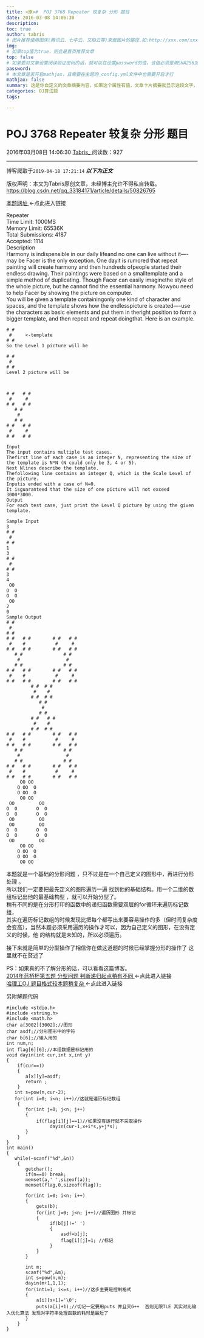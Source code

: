 ```yaml
---
title: <原>#  POJ 3768 Repeater 较复杂 分形 题目
date: 2016-03-08 14:06:30
description:
toc: true
author: tabris
# 图片推荐使用图床(腾讯云、七牛云、又拍云等)来做图片的路径.如:http://xxx.com/xxx.jpg
img: 
# 如果top值为true，则会是首页推荐文章
top: false
# 如果要对文章设置阅读验证密码的话，就可以在设置password的值，该值必须是用SHA256加密后的密码，防止被他人识破
password: 
# 本文章是否开启mathjax，且需要在主题的_config.yml文件中也需要开启才行
mathjax: false
summary: 这是你自定义的文章摘要内容，如果这个属性有值，文章卡片摘要就显示这段文字，否则程序会自动截取文章的部分内容作为摘要
categories: OJ算法题
tags:

---
```





#  POJ 3768 Repeater 较复杂 分形 题目

2016年03月08日 14:06:30  [ Tabris_ ](https://me.csdn.net/qq_33184171) 阅读数：927


--- 
 博客爬取于`2019-04-18 17:21:14`
***以下为正文***

版权声明：本文为Tabris原创文章，未经博主允许不得私自转载。
https://blog.csdn.net/qq_33184171/article/details/50826765

[ 本题网址 ](http://poj.org/problem?id=3768) <-点此进入链接

Repeater  
Time Limit: 1000MS  
Memory Limit: 65536K  
Total Submissions: 4187  
Accepted: 1114  
Description  
Harmony is indispensible in our daily lifeand no one can live without it—-may
be Facer is the only exception. One dayit is rumored that repeat painting will
create harmony and then hundreds ofpeople started their endless drawing. Their
paintings were based on a smalltemplate and a simple method of duplicating.
Though Facer can easily imaginethe style of the whole picture, but he cannot
find the essential harmony. Nowyou need to help Facer by showing the picture
on computer.  
You will be given a template containingonly one kind of character and spaces,
and the template shows how the endlesspicture is created—-use the characters
as basic elements and put them in theright position to form a bigger template,
and then repeat and repeat doingthat. Here is an example.

    
    
    # #
     #     <-template
    # #
    So the Level 1 picture will be
    
    # #
     #
    # #
    Level 2 picture will be
    
    
    
    # #   # #
     #     #
    # #   # #
       # #   
        #    
       # #   
    # #   # #
     #     # 
    # #   # #
    
    Input
    The input contains multiple test cases.
    Thefirst line of each case is an integer N, representing the size of the template is N*N (N could only be 3, 4 or 5).
    Next Nlines describe the template.
    Thefollowing line contains an integer Q, which is the Scale Level of the picture.
    Inputis ended with a case of N=0.
    It isguaranteed that the size of one picture will not exceed 3000*3000.
    Output
    For each test case, just print the Level Q picture by using the given template.
    
    Sample Input
    3
    # #
     #
    # #
    1
    3
    # #
     #
    # #
    3
    4
     OO
    O  O
    O  O
     OO
    2
    0
    Sample Output
    # #
     #
    # #
    # #   # #        # #   # #
     #    #           #     #
    # #   # #        # #   # #
       # #               # #  
        #                 #   
       # #               # #  
    # #   # #        # #   # #
     #    #           #     #
    # #   # #        # #   # #
             # #  # #        
              #    #         
             # #  # #        
                # #           
                 #            
                # #           
             # #   # #        
              #    #         
             # #  # #        
    # #   # #        # #   # #
     #    #           #     #
    # #   # #        # #   # #
       # #               # #  
        #                 #   
       # #               # #  
    # #   # #        # #   # #
     #    #           #     #
    # #   # #        # #   # #
         OO OO    
        O OO  O   
        O OO  O   
         OO OO    
     OO         OO
    O  O       O  O
    O  O       O  O
     OO         OO
     OO         OO
    O  O       O  O
    O  O       O  O
     OO         OO
         OO OO    
        O OO  O   
        O OO  O   
         OO OO    

本题就是一个基础的分形问题 ，只不过是在一个自己定义的图形中，再进行分形处理 。  
所以我们一定要把最先定义的图形遍历一遍 找到他的基础结构。用一个二维的数组标记出他的最基础构型 ，就可以开始分型了。  
稍有不同的是在分形打印的函数中的递归函数需要双层的for循环来遍历标记数组，  
其实在遍历标记数组的时候发现比把每个都写出来要容易操作的多（但时间复杂度会变高），当然本题必须采用遍历的操作才可以，因为自己定义的图形，在没有定义的时候，他
的结构就是未知的，所以必须遍历。

接下来就是简单的分型操作了相信你在做这道题的时候已经掌握分形的操作了 这里就不在赘述了

PS：如果真的不了解分形的话，可以看看这篇博客。  
[ 2014年蓝桥杯第五题 分型问题 判断递归起点稍有不同
](http://blog.csdn.net/qq_33184171/article/details/50390031) <-点此进入链接  
[ 哈理工OJ 题目格式较本题稍复杂
](http://blog.csdn.net/qq_33184171/article/details/50274193) <-点此进入链接

另附解题代码

    
    
    #include <stdio.h>
    #include <string.h>
    #include <math.h>
    char a[3002][3002];//图形
    char asdf;//分形图形中的字符
    char b[6];//输入用的
    int num,n;
    int flag[6][6];//本组数据是标记用的
    void dayin(int cur,int x,int y)
    {
        if(cur==1)
        {
           a[x][y]=asdf;
           return ;
        }
       int s=pow(n,cur-2);
       for(int i=0; i<n; i++)//这就是遍历标记数组
        {
           for(int j=0; j<n; j++)
           {
               if(flag[i][j]==1)//如果没有运行就不采取操作
                    dayin(cur-1,x+i*s,y+j*s);
           }
        }
    }
    int main()
    {
       while(~scanf("%d",&n))
        {
           getchar();
           if(n==0) break;
           memset(a,' ',sizeof(a));
           memset(flag,0,sizeof(flag));
    
           for(int i=0; i<n; i++)
           {
               gets(b);
               for(int j=0; j<n; j++)//遍历图形 并标记
               {
                    if(b[j]!=' ')
                    {
                        asdf=b[j];
                        flag[i][j]=1; //标记
                    }
               }
           }
    
           int m;
           scanf("%d",&m);
           int s=pow(n,m);
           dayin(m+1,1,1);
           for(inti=1; i<=s; i++)//这步主要是控制格式
           {
               a[i][s+1]='\0';
               puts(a[i]+1);//切记一定要用puts 并且交G++  否则无限TLE 其实对比输入优化算法 发现对字符串处理函数的耗时是最短了 
           }
        }
    }


